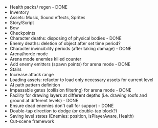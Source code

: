 - Health packs/ regen - DONE
- Inventory
- Assets: Music, Sound effects, Sprites
- Story/Script
- Bow
- Checkpoints
- Character deaths: disposing of physical bodies - DONE
- Enemy deaths: deletion of object after set time period?
- Character invincibility periods (after taking damage) - DONE
- Arena/horde mode
- Arena mode enemies killed counter
- Add enemy emitters (spawn points) for arena mode - DONE
- Stairs
- Increase attack range
- Loading assets: refactor to load only necessary assets for current level
- AI path pattern definition
- Impassable gates (collision filtering) for arena mode - DONE
- Facility for drawing layers at different depths
	(i.e. drawing roofs and ground at different levels) - DONE
- Ensure dead enemies don't call for support - DONE
- Double-tap direction to dodge (or double-tap block?)
- Saving level states (Enemies: position, isPlayerAware, Health)
- Cut-scene framework